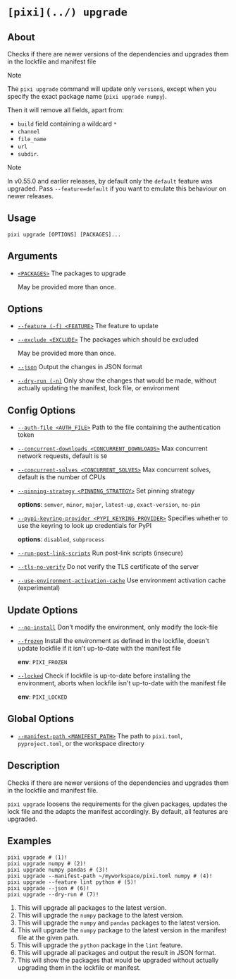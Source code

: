 # `[pixi](../) upgrade`

## About

Checks if there are newer versions of the dependencies and upgrades them in the lockfile and manifest file

Note

The `pixi upgrade` command will update only `version`s, except when you specify the exact package name (`pixi upgrade numpy`).

Then it will remove all fields, apart from:

- `build` field containing a wildcard `*`
- `channel`
- `file_name`
- `url`
- `subdir`.

Note

In v0.55.0 and earlier releases, by default only the `default` feature was upgraded. Pass `--feature=default` if you want to emulate this behaviour on newer releases.

## Usage

```text
pixi upgrade [OPTIONS] [PACKAGES]...

```

## Arguments

- [`<PACKAGES>`](#arg-%3CPACKAGES%3E) The packages to upgrade

  May be provided more than once.

## Options

- [`--feature (-f) <FEATURE>`](#arg---feature) The feature to update

- [`--exclude <EXCLUDE>`](#arg---exclude) The packages which should be excluded

  May be provided more than once.

- [`--json`](#arg---json) Output the changes in JSON format

- [`--dry-run (-n)`](#arg---dry-run) Only show the changes that would be made, without actually updating the manifest, lock file, or environment

## Config Options

- [`--auth-file <AUTH_FILE>`](#arg---auth-file) Path to the file containing the authentication token

- [`--concurrent-downloads <CONCURRENT_DOWNLOADS>`](#arg---concurrent-downloads) Max concurrent network requests, default is `50`

- [`--concurrent-solves <CONCURRENT_SOLVES>`](#arg---concurrent-solves) Max concurrent solves, default is the number of CPUs

- [`--pinning-strategy <PINNING_STRATEGY>`](#arg---pinning-strategy) Set pinning strategy

  **options**: `semver`, `minor`, `major`, `latest-up`, `exact-version`, `no-pin`

- [`--pypi-keyring-provider <PYPI_KEYRING_PROVIDER>`](#arg---pypi-keyring-provider) Specifies whether to use the keyring to look up credentials for PyPI

  **options**: `disabled`, `subprocess`

- [`--run-post-link-scripts`](#arg---run-post-link-scripts) Run post-link scripts (insecure)

- [`--tls-no-verify`](#arg---tls-no-verify) Do not verify the TLS certificate of the server

- [`--use-environment-activation-cache`](#arg---use-environment-activation-cache) Use environment activation cache (experimental)

## Update Options

- [`--no-install`](#arg---no-install) Don't modify the environment, only modify the lock-file

- [`--frozen`](#arg---frozen) Install the environment as defined in the lockfile, doesn't update lockfile if it isn't up-to-date with the manifest file

  **env**: `PIXI_FROZEN`

- [`--locked`](#arg---locked) Check if lockfile is up-to-date before installing the environment, aborts when lockfile isn't up-to-date with the manifest file

  **env**: `PIXI_LOCKED`

## Global Options

- [`--manifest-path <MANIFEST_PATH>`](#arg---manifest-path) The path to `pixi.toml`, `pyproject.toml`, or the workspace directory

## Description

Checks if there are newer versions of the dependencies and upgrades them in the lockfile and manifest file.

`pixi upgrade` loosens the requirements for the given packages, updates the lock file and the adapts the manifest accordingly. By default, all features are upgraded.

## Examples

```shell
pixi upgrade # (1)!
pixi upgrade numpy # (2)!
pixi upgrade numpy pandas # (3)!
pixi upgrade --manifest-path ~/myworkspace/pixi.toml numpy # (4)!
pixi upgrade --feature lint python # (5)!
pixi upgrade --json # (6)!
pixi upgrade --dry-run # (7)!

```

1. This will upgrade all packages to the latest version.
1. This will upgrade the `numpy` package to the latest version.
1. This will upgrade the `numpy` and `pandas` packages to the latest version.
1. This will upgrade the `numpy` package to the latest version in the manifest file at the given path.
1. This will upgrade the `python` package in the `lint` feature.
1. This will upgrade all packages and output the result in JSON format.
1. This will show the packages that would be upgraded without actually upgrading them in the lockfile or manifest.
